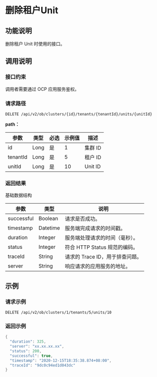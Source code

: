 删除租户Unit
=============================



功能说明
-------------------------

删除租户 Unit 时使用的接口。

调用说明
-------------------------

### 接口约束

调用者需要通过 OCP 应用服务鉴权。

### 请求路径

`DELETE /api/v2/ob/clusters/{id}/tenants/{tenantId}/units/{unitId}`

**path：**


|    参数    |  类型  | 必选 | 示例值 |   描述    |
|----------|------|----|-----|---------|
| id       | Long | 是  | 1   | 集群 ID   |
| tenantId | Long | 是  | 5   | 租户 ID   |
| unitId   | Long | 是  | 10  | Unit ID |



### 返回结果

基础数据结构


|     参数     |    类型    |          说明           |
|------------|----------|-----------------------|
| successful | Boolean  | 请求是否成功。               |
| timestamp  | Datetime | 服务端完成请求的时间戳。          |
| duration   | Integer  | 服务端处理请求的时间（毫秒）。       |
| status     | Integer  | 符合 HTTP Status 规范的编码。 |
| traceId    | String   | 请求的 Trace ID，用于排查问题。  |
| server     | String   | 响应请求的应用服务的地址。         |



示例
-----------------------

### 请求示例

`DELETE /api/v2/ob/clusters/1/tenants/5/units/10`

### 返回示例

```java
{
  "duration": 325,
  "server": "xx.xx.xx.xx",
  "status": 200,
  "successful": true,
  "timestamp": "2020-12-15T18:35:38.874+08:00",
  "traceId": "9dc0c94ed1d043dc"
}
```

